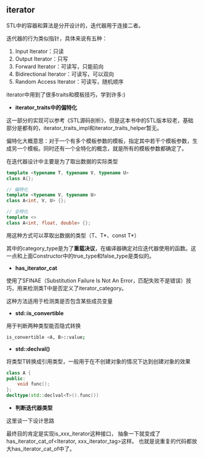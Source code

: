 ## iterator

STL中的容器和算法是分开设计的，迭代器用于连接二者。

迭代器的行为类似指针，具体来说有五种：

1. Input Iterator：只读
2. Output Iterator：只写
3. Forward Iterator：可读写，只能前向
4. Bidirectional Iterator：可读写，可以双向
5. Random Access Iterator：可读写，随机顺序

iterator中用到了很多traits和模板技巧，学到许多:)

* **iterator_traits中的偏特化**

这一部分的实现可以参考《STL源码剖析》，但是这本书中的STL版本较老，基础部分是都有的，iterator_traits_impl和iterator_traits_helper暂无。

偏特化大概意思：对于一个有多个模板参数的模板，指定其中若干个模板参数，生成另一个模板。同时还有一个全特化的概念，就是所有的模板参数都确定了。

在迭代器设计中主要是为了取出数据的实际类型

```cpp
template <typename T, typename V, typename U>
class A{};

// 偏特化
template <typename V, typename U>
class A<int, V, U> {};

// 全特化
template <>
class A<int, float, double> {};
```

用这种方式可以萃取出数据的类型（T、T*、const T*）

其中的category_type是为了**重载决议**，在编译器确定对应迭代器使用的函数。这一点和上面Constructor中的true_type和false_type是类似的。

* **has_iterator_cat**

使用了SFINAE（Substitution Failure Is Not An Error，匹配失败不是错误）技巧，用来检测类T中是否定义了iterator_category。

这种方法适用于检测类是否包含某些成员变量

* **std::is_convertible**

用于判断两种类型能否隐式转换

```sh
is_convertible <A, B>::value;
```

* **std::declval<T>()**

将类型T转换成引用类型，一般用于在不创建对象的情况下达到创建对象的效果

```cpp
class A {
public:
    void func();
};
decltype(std::declval<T>().func())
```

* **判断迭代器类型**

这里谈一下设计思路

最终目的肯定是实现is_xxx_iterator<Iterator>这种接口，
抽象一下就变成了has_iterator_cat_of<Iterator, xxx_iterator_tag>这样。
也就是说重复的代码都放大has_iterator_cat_of中了。